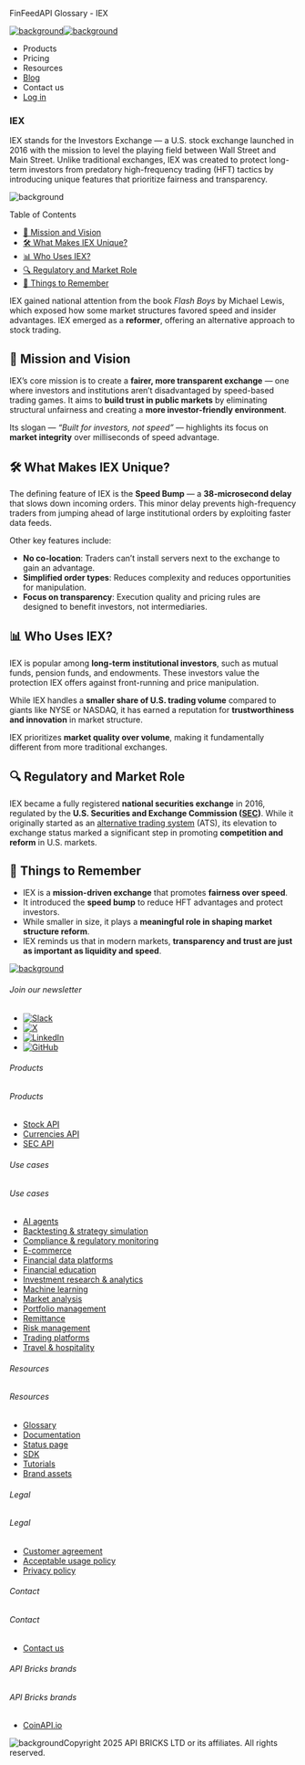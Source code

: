 FinFeedAPI Glossary - IEX

[![background](/_next/image?url=https%3A%2F%2Fcdn.sanity.io%2Fimages%2Fxpx4czto%2Fproduction%2Fc9a795fc7fb3558997d636211a44e71eb59288f0-773x184.png&w=1920&q=75)![background](https://cdn.sanity.io/images/xpx4czto/production/875913d8710b3054c19fad19673dc5592614265e-773x184.svg)](/)

* Products
* Pricing
* Resources
* [Blog](/blog)
* Contact us
* [Log in](https://console.finfeedapi.com/?link=/apikeys/create)

### IEX

IEX stands for the Investors Exchange — a U.S. stock exchange launched in 2016 with the mission to level the playing field between Wall Street and Main Street. Unlike traditional exchanges, IEX was created to protect long-term investors from predatory high-frequency trading (HFT) tactics by introducing unique features that prioritize fairness and transparency.

![background](https://cdn.sanity.io/images/xpx4czto/production/999c709b2777af013884c6e2623e9aa699585a06-429x429.svg)

Table of Contents

* [🎯 Mission and Vision](#link-784c8f7ba7fb)
* [🛠️ What Makes IEX Unique?](#link-8c3eacf1e575)
* [📊 Who Uses IEX?](#link-793a41ebda10)
* [🔍 Regulatory and Market Role](#link-825ed4f9551b)
* [🧠 Things to Remember](#link-f7a92d2ac5fb)

IEX gained national attention from the book *Flash Boys* by Michael Lewis, which exposed how some market structures favored speed and insider advantages. IEX emerged as a **reformer**, offering an alternative approach to stock trading.

🎯 Mission and Vision
--------------------

IEX’s core mission is to create a **fairer, more transparent exchange** — one where investors and institutions aren’t disadvantaged by speed-based trading games. It aims to **build trust in public markets** by eliminating structural unfairness and creating a **more investor-friendly environment**.

Its slogan — *“Built for investors, not speed”* — highlights its focus on **market integrity** over milliseconds of speed advantage.

🛠️ What Makes IEX Unique?
-------------------------

The defining feature of IEX is the **Speed Bump** — a **38-microsecond delay** that slows down incoming orders. This minor delay prevents high-frequency traders from jumping ahead of large institutional orders by exploiting faster data feeds.

Other key features include:

* **No co-location**: Traders can’t install servers next to the exchange to gain an advantage.
* **Simplified order types**: Reduces complexity and reduces opportunities for manipulation.
* **Focus on transparency**: Execution quality and pricing rules are designed to benefit investors, not intermediaries.

📊 Who Uses IEX?
---------------

IEX is popular among **long-term institutional investors**, such as mutual funds, pension funds, and endowments. These investors value the protection IEX offers against front-running and price manipulation.

While IEX handles a **smaller share of U.S. trading volume** compared to giants like NYSE or NASDAQ, it has earned a reputation for **trustworthiness and innovation** in market structure.

IEX prioritizes **market quality over volume**, making it fundamentally different from more traditional exchanges.

🔍 Regulatory and Market Role
----------------------------

IEX became a fully registered **national securities exchange** in 2016, regulated by the **U.S. Securities and Exchange Commission ([SEC](https://www.finfeedapi.com/learn/glossary/sec))**. While it originally started as an [alternative trading system](https://www.finfeedapi.com/learn/glossary/ats) (ATS), its elevation to exchange status marked a significant step in promoting **competition and reform** in U.S. markets.

🧠 Things to Remember
--------------------

* IEX is a **mission-driven exchange** that promotes **fairness over speed**.
* It introduced the **speed bump** to reduce HFT advantages and protect investors.
* While smaller in size, it plays a **meaningful role in shaping market structure reform**.
* IEX reminds us that in modern markets, **transparency and trust are just as important as liquidity and speed**.

[![background](https://cdn.sanity.io/images/xpx4czto/production/8a2788aebc71f7f5dce82eb1b7a5e5cec9a64838-773x184.svg)](/)

###### Join our newsletter

* [![Slack](https://cdn.sanity.io/images/xpx4czto/production/26371f7c1474b3ce9e67c32e006a140ddd704b95-512x512.svg)](https://finfeedapi.slack.com/x-p8539721774929-8529109118914-8531038476964/messages/C08FVM7P68H)
* [![X](/_next/image?url=https%3A%2F%2Fcdn.sanity.io%2Fimages%2Fxpx4czto%2Fproduction%2F0aa41878d0ceb77292d9f847b2f4e21d688460c1-2400x2453.png&w=64&q=75)](https://x.com/FinFeedAPI "Follow FinFeedAPI on X")
* [![LinkedIn](/_next/image?url=https%3A%2F%2Fcdn.sanity.io%2Fimages%2Fxpx4czto%2Fproduction%2Fb9ce6f119974543779bbcad7563e234be8edd900-840x779.png&w=64&q=75)](https://www.linkedin.com/company/finfeedapi/?viewAsMember=true "Join FinFeedAPI on LinkedIn")
* [![GitHub](https://cdn.sanity.io/images/xpx4czto/production/f202b6faccfd5cc46299b976c2635fee60b55aa0-98x96.svg)](https://github.com/api-bricks/api-bricks-sdk/tree/master/finfeedapi)

###### Products

###### Products

* [Stock API](/products/stock-api)
* [Currencies API](/products/currencies-api)
* [SEC API](/products/sec-api)

###### Use cases

###### Use cases

* [AI agents](/use-case/ai-agents)
* [Backtesting & strategy simulation](/use-case/backtesting-strategy-simulation)
* [Compliance & regulatory monitoring](/use-case/compliance-regulatory-monitoring)
* [E-commerce](/use-case/e-commerce)
* [Financial data platforms](/use-case/financial-data-platforms)
* [Financial education](/use-case/education-platforms)
* [Investment research & analytics](/use-case/investment-research-analytics)
* [Machine learning](/use-case/machine-learning)
* [Market analysis](/use-case/market-analysis)
* [Portfolio management](/use-case/portfolio-management)
* [Remittance](/use-case/remittance)
* [Risk management](/use-case/risk-management)
* [Trading platforms](/use-case/trading-platforms)
* [Travel & hospitality](/use-case/travel-hospitality)

###### Resources

###### Resources

* [Glossary](/learn/glossary)
* [Documentation](https://docs.finfeedapi.com/)
* [Status page](https://status.finfeedapi.com/)
* [SDK](https://github.com/api-bricks/api-bricks-sdk/tree/master/finfeedapi)
* [Tutorials](https://github.com/api-bricks/api-bricks-sdk/tree/master/finfeedapi/sec-api-rest/tutorials)
* [Brand assets](https://brandfetch.com/finfeedapi.com)

###### Legal

###### Legal

* [Customer agreement](/legal#link-479af90ac5b8)
* [Acceptable usage policy](/legal#link-469068dc1416)
* [Privacy policy](/legal#link-192d9f962f94)

###### Contact

###### Contact

* [Contact us](/contact-us)

###### API Bricks brands

###### API Bricks brands

* [CoinAPI.io](https://www.coinapi.io/?utm_source=finfeedapi&utm_medium=referral&utm_campaign=finfeedapi_footer)

![background](https://cdn.sanity.io/images/xpx4czto/production/33a64ee50c88a79ba86cc35ba36e9eb13987bbe7-152x184.svg)Copyright 2025 API BRICKS LTD or its affiliates. All rights reserved.